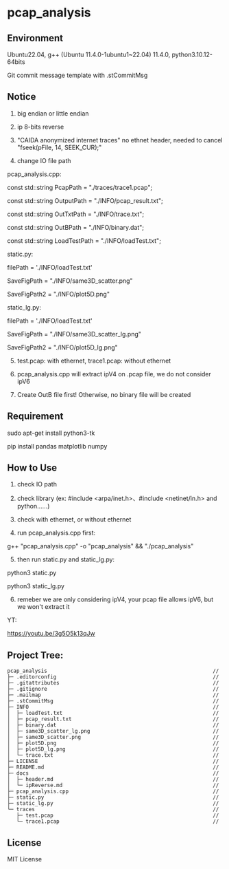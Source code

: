 # pcap_analysis


## Environment

Ubuntu22.04, g++ (Ubuntu 11.4.0-1ubuntu1~22.04) 11.4.0, python3.10.12-64bits

Git commit message template with .stCommitMsg


## Notice

1. big endian or little endian

2. ip 8-bits reverse

3. "CAIDA anonymized internet traces" no ethnet header, needed to cancel "fseek(pFile, 14, SEEK_CUR);"

4. change IO file path

  pcap_analysis.cpp:

const std::string PcapPath = "./traces/trace1.pcap";

const std::string OutputPath = "./INFO/pcap_result.txt";

const std::string OutTxtPath = "./INFO/trace.txt";

const std::string OutBPath = "./INFO/binary.dat";

const std::string LoadTestPath = "./INFO/loadTest.txt";


  static.py:

filePath = './INFO/loadTest.txt'

SaveFigPath = "./INFO/same3D_scatter.png"

SaveFigPath2 = "./INFO/plot5D.png"


  static_lg.py:

filePath = './INFO/loadTest.txt'

SaveFigPath = "./INFO/same3D_scatter_lg.png"

SaveFigPath2 = "./INFO/plot5D_lg.png"

5. test.pcap: with ethernet, trace1.pcap: without ethernet

6. pcap_analysis.cpp will extract ipV4 on .pcap file, we do not consider ipV6

7. Create OutB file first! Otherwise, no binary file will be created


## Requirement

sudo apt-get install python3-tk

pip install pandas matplotlib numpy


## How to Use

1. check IO path

2. check library (ex: #include <arpa/inet.h>、#include <netinet/in.h> and python......)

3. check with ethernet, or without ethernet

4. run pcap_analysis.cpp first:

g++ "pcap_analysis.cpp" -o "pcap_analysis" && "./pcap_analysis"

5. then run static.py and static_lg.py:

python3 static.py

python3 static_lg.py


6. remeber we are only considering ipV4, your pcap file allows ipV6, but we won't extract it

YT:

https://youtu.be/3g5O5k13qJw


## Project Tree:

```
pcap_analysis                                                      //
├─ .editorconfig                                                   //
├─ .gitattributes                                                  //
├─ .gitignore                                                      //
├─ .mailmap                                                        //
├─ .stCommitMsg                                                    //
├─ INFO                                                            //
│  ├─ loadTest.txt                                                 //
│  ├─ pcap_result.txt                                              //
│  ├─ binary.dat                                                   //
│  ├─ same3D_scatter_lg.png                                        //
│  ├─ same3D_scatter.png                                           //
│  ├─ plot5D.png                                                   //
│  ├─ plot5D_lg.png                                                //
│  └─ trace.txt                                                    //
├─ LICENSE                                                         //
├─ README.md                                                       //
├─ docs                                                            //
│  ├─ header.md                                                    //
│  └─ ipReverse.md                                                 //
├─ pcap_analysis.cpp                                               //
├─ static.py                                                       //
├─ static_lg.py                                                    //
└─ traces                                                          //
   ├─ test.pcap                                                    //
   └─ trace1.pcap                                                  //

```


## License

MIT License
